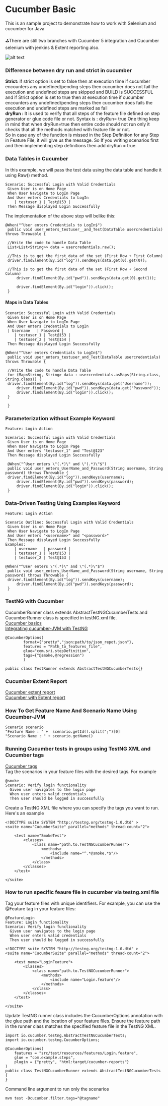 # Cucumber Basic
This is an sample project to demonstrate how to work with Selenium and cucumber for Java

:golf:There are still two branches with Cucumber 5 integration and Cucumber selenium with jenkins & Extent reporting also.


![alt text](https://github.com/venkywarriors619/Cucumber/blob/cucumberbasic/cucumber.jpg ":mag_right: Keep Exploring :mag:")

### Difference between dry run and strict in cucumber
<strong>Strict: </strong>if strict option is set to false then at execution time if cucumber encounters any undefined/pending steps then cucumber does not fail the execution and undefined steps are skipped and BUILD is SUCCESSFUL 
<br>and if Strict option is set to true then at execution time if cucumber encounters any undefined/pending steps then cucumber does fails the execution and undefined steps are marked as fail <br>
<strong>dryRun : </strong>It is used to verify that all steps of the feature file defined on step generator or glue code file or not. Syntax is : dryRun= true
One thing keep in mind that when dryRun=true then entire code should not run only it checks that all the methods matched with feature file or not.
<br> So in case any of the function is missed in the Step Definition for any Step in Feature File, it will give us the message. So If you writing scenarios first and then implementing step definitions then add dryRun = true.
### Data Tables in Cucumber
In this example, we will pass the test data using the data table and handle it using Raw() method.
```
Scenario: Successful Login with Valid Credentials
 Given User is on Home Page
 When User Navigate to LogIn Page
 And User enters Credentials to LogIn
    | testuser_1 | Test@153 |
 Then Message displayed Login Successfully
```
The implementation of the above step will belike this:
```
@When("^User enters Credentials to LogIn$")
 public void user_enters_testuser__and_Test(DataTable usercredentials) throws Throwable {
 
 //Write the code to handle Data Table
 List<List<String>> data = usercredentials.raw();
 
 //This is to get the first data of the set (First Row + First Column)
 driver.findElement(By.id("log")).sendKeys(data.get(0).get(0)); 
 
 //This is to get the first data of the set (First Row + Second Column)
     driver.findElement(By.id("pwd")).sendKeys(data.get(0).get(1));
 
     driver.findElement(By.id("login")).click();
 }
```
#### Maps in Data Tables
```
Scenario: Successful Login with Valid Credentials
 Given User is on Home Page
 When User Navigate to LogIn Page
 And User enters Credentials to LogIn
 | Username   | Password |
    | testuser_1 | Test@153 |
    | testuser_2 | Test@154 |
 Then Message displayed Login Successfully
```
```
@When("^User enters Credentials to LogIn$")
 public void user_enters_testuser_and_Test(DataTable usercredentials) throws Throwable {
 
 //Write the code to handle Data Table
 for (Map<String, String> data : usercredentials.asMaps(String.class, String.class)) {
 driver.findElement(By.id("log")).sendKeys(data.get("Username")); 
     driver.findElement(By.id("pwd")).sendKeys(data.get("Password"));
     driver.findElement(By.id("login")).click();
 }
 
 }
```
### Parameterization without Example Keyword
```
Feature: Login Action
 
Scenario: Successful Login with Valid Credentials
 Given User is on Home Page
 When User Navigate to LogIn Page
 And User enters "testuser_1" and "Test@123"
 Then Message displayed Login Successfully
```
```
 @When("^User enters \"(.*)\" and \"(.*)\"$")
 public void user_enters_UserName_and_Password(String username, String password) throws Throwable {
 driver.findElement(By.id("log")).sendKeys(username); 
     driver.findElement(By.id("pwd")).sendKeys(password);
     driver.findElement(By.id("login")).click();
 }
```
### Data-Driven Testing Using Examples Keyword
```
Feature: Login Action
 
Scenario Outline: Successful Login with Valid Credentials
 Given User is on Home Page
 When User Navigate to LogIn Page
 And User enters "<username>" and "<password>"
 Then Message displayed Login Successfully
Examples:
    | username   | password |
    | testuser_1 | Test@153 |
    | testuser_2 | Test@153 |
```
```
@When("^User enters \"(.*)\" and \"(.*)\"$")
 public void user_enters_UserName_and_Password(String username, String password) throws Throwable {
 driver.findElement(By.id("log")).sendKeys(username); 
     driver.findElement(By.id("pwd")).sendKeys(password);
 }
```
### TestNG with Cucumber
CucumberRunner class extends AbstractTestNGCucumberTests and CucumberRunner class is specified in testNG.xml file.
<br><a href="https://www.lambdatest.com/blog/automation-testing-with-selenium-cucumber-testng/">Cucumber basics</a>
<br><a href="http://www.amitrawat.tech/post/cucumber-jvm-with-testng/">Integrating cucumber-JVM with TestNG</a>
```
@CucumberOptions(
        format={"pretty","json:path/to/json_repot.json"},
        features = "Path_to_features_file",
        glue="com.sri.stepDefinition",
        tags={"@smoke,@regression")
        )

public class TestRunner extends AbstractTestNGCucumberTests{}
```
### Cucumber Extent Report
<a href="https://www.toolsqa.com/selenium-cucumber-framework/cucumber-extent-report/">Cucumber extent report</a>
<br><a href="https://medium.com/@praveendavidmathew/creating-cucumber-extent-report-the-right-way-3298a247e545">Cucumber with Extent report</a>
### How To Get Feature Name And Scenario Name Using Cucumber-JVM
```
Scenario scenario
"Feature Name : " +  scenario.getId().split(";")[0]
"Scenario Name : " + scenario.getName()
```
### Running Cucumber tests in groups using TestNG XML and Cucumber tags 
<a href="https://www.toolsqa.com/cucumber/cucumber-tags/">Cucumber tags</a><br>
Tag the scenarios in your feature files with the desired tags. For example
```
@smoke
Scenario: Verify login functionality
  Given user navigates to the login page
  When user enters valid credentials
  Then user should be logged in successfully
```
Create a TestNG XML file where you can specify the tags you want to run. Here's an example
```
<!DOCTYPE suite SYSTEM "http://testng.org/testng-1.0.dtd" >
<suite name="CucumberSuite" parallel="methods" thread-count="2">

    <test name="SmokeTest">
        <classes>
            <class name="path.to.TestNGCucumberRunner">
                <methods>
                    <include name="^.*@smoke.*$"/>
                </methods>
            </class>
        </classes>
    </test>

</suite>
```
### How to run specific feaure file in cucumber via testng.xml file
Tag your feature files with unique identifiers. For example, you can use the @Feature tag in your feature files:
```
@FeatureLogin
Feature: Login functionality
Scenario: Verify login functionality
  Given user navigates to the login page
  When user enters valid credentials
  Then user should be logged in successfully

```
```
<!DOCTYPE suite SYSTEM "http://testng.org/testng-1.0.dtd" >
<suite name="CucumberSuite" parallel="methods" thread-count="2">

    <test name="LoginFeature">
        <classes>
            <class name="path.to.TestNGCucumberRunner">
                <methods>
                    <include name="Login.feature"/>
                </methods>
            </class>
        </classes>
    </test>

</suite>
```
Update TestNG runner class includes the CucumberOptions annotation with the glue path and the location of your feature files. Ensure the feature path in the runner class matches the specified feature file in the TestNG XML.
```
import io.cucumber.testng.AbstractTestNGCucumberTests;
import io.cucumber.testng.CucumberOptions;

@CucumberOptions(
    features = "src/test/resources/features/Login.feature",
    glue = "com.example.steps",
    plugin = {"pretty", "html:target/cucumber-reports"}
)
public class TestNGCucumberRunner extends AbstractTestNGCucumberTests {
}
```
Command line argument to run only the scenarios 
```
mvn test -Dcucumber.filter.tags="@tagname"
``` 
